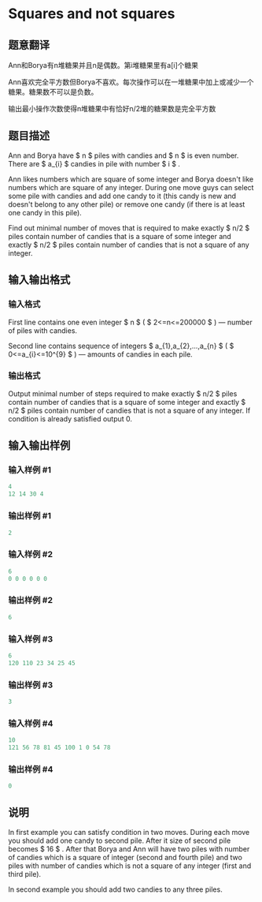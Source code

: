# Squares and not squares

## 题意翻译

Ann和Borya有n堆糖果并且n是偶数。第i堆糖果里有a[i]个糖果

Ann喜欢完全平方数但Borya不喜欢。每次操作可以在一堆糖果中加上或减少一个糖果。糖果数不可以是负数。

输出最小操作次数使得n堆糖果中有恰好n/2堆的糖果数是完全平方数

## 题目描述

Ann and Borya have $ n $ piles with candies and $ n $ is even number. There are $ a_{i} $ candies in pile with number $ i $ .

Ann likes numbers which are square of some integer and Borya doesn't like numbers which are square of any integer. During one move guys can select some pile with candies and add one candy to it (this candy is new and doesn't belong to any other pile) or remove one candy (if there is at least one candy in this pile).

Find out minimal number of moves that is required to make exactly $ n/2 $ piles contain number of candies that is a square of some integer and exactly $ n/2 $ piles contain number of candies that is not a square of any integer.

## 输入输出格式

### 输入格式

First line contains one even integer $ n $ ( $ 2<=n<=200000 $ ) — number of piles with candies.

Second line contains sequence of integers $ a_{1},a_{2},...,a_{n} $ ( $ 0<=a_{i}<=10^{9} $ ) — amounts of candies in each pile.

### 输出格式

Output minimal number of steps required to make exactly $ n/2 $ piles contain number of candies that is a square of some integer and exactly $ n/2 $ piles contain number of candies that is not a square of any integer. If condition is already satisfied output 0.

## 输入输出样例

### 输入样例 #1

```cpp
4
12 14 30 4

```
### 输出样例 #1

```cpp
2

```
### 输入样例 #2

```cpp
6
0 0 0 0 0 0

```
### 输出样例 #2

```cpp
6

```
### 输入样例 #3

```cpp
6
120 110 23 34 25 45

```
### 输出样例 #3

```cpp
3

```
### 输入样例 #4

```cpp
10
121 56 78 81 45 100 1 0 54 78

```
### 输出样例 #4

```cpp
0

```
## 说明

In first example you can satisfy condition in two moves. During each move you should add one candy to second pile. After it size of second pile becomes $ 16 $ . After that Borya and Ann will have two piles with number of candies which is a square of integer (second and fourth pile) and two piles with number of candies which is not a square of any integer (first and third pile).

In second example you should add two candies to any three piles.

